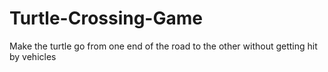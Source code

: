 # Turtle-Crossing-Game
Make the turtle go from one end of the road to the other without getting hit by vehicles
